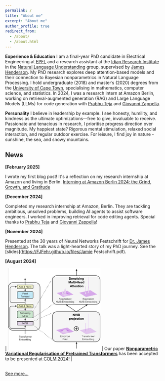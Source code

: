 ```yaml
---
permalink: /
title: "About me"
excerpt: "About me"
author_profile: true
redirect_from: 
  - /about/
  - /about.html
---
```

    
**Experience & Education** I am a final-year PhD candidate in Electrical Engineering at [EPFL](https://www.epfl.ch/en/) and a research assistant at the [Idiap Research Institute](https://www.idiap.ch/en) in the [Natural Language Understanding](https://www.idiap.ch/en/scientific-research/natural-language-understanding) group, supervised by [James Henderson](https://www.idiap.ch/~jhenderson/). My PhD research explores deep attention-based models and their connection to Bayesian nonparametrics in Natural Language Processing. I hold undergraduate (2018) and master’s (2020) degrees from the [University of Cape Town](https://www.uct.ac.za/), specialising in mathematics, computer science, and statistics. In 2024, I was a research intern at Amazon Berlin, working on retrieval-augmented generation (RAG) and Large Language Models (LLMs) for code generation with [Prabhu Teja](https://prabhuteja12.github.io/) and [Giovanni Zappella](https://giovannizappella.github.io/).

**Personality** I believe in leadership by example. I see honesty, humility, and kindness as the ultimate optimizations—free to give, invaluable to receive. Passionate and tenacious in research, I prioritise progress direction over magnitude. My happiest state? Rigorous mental stimulation, relaxed social interaction, and regular outdoor exercise. For leisure, I find joy in nature - sunshine, the sea, and snowy mountains.

## News

**[February 2025]**

I wrote my first blog post! It's a reflection on my research internship at Amazon and living in Berlin. [Interning at Amazon Berlin 2024: the Grind, Growth, and Gratitude](https://fjfehr.github.io/fablogio/research-internship-at-amazon-berlin/)


**[December 2024]**

Completed my research internship at Amazon, Berlin. They are tackling ambitious, unsolved problems, building AI agents to assist software engineers. I worked in improving retrieval for code editing agents. Special thanks to [Prabhu Teja](https://prabhuteja12.github.io/) and [Giovanni Zappella](https://giovannizappella.github.io/)!


**[November 2024]**

Presented at the 30 years of Neural Networks Festschrift for [Dr. James Henderson](https://www.idiap.ch/~jhenderson/). The talk was a light-hearted story of my PhD journey. See the [slides](https://FJFehr.github.io/files/Jamie Festschrift.pdf).


**[August 2024]**

| <img src="images/pretrainedNVIB.png" style="max-width:300px;"> | Our paper [**Nonparametric Variational Regularisation of Pretrained Transformers**](https://arxiv.org/pdf/2312.00662.pdf) has been accepted to be presented at [COLM 2024](https://colmweb.org/)! |


<br>
<a href="{{ site.url }}/updates"> See more... </a>
